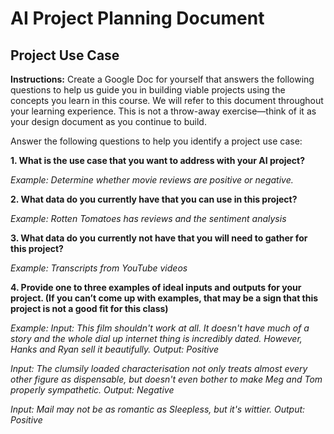 # AI Project Planning Document
## Project Use Case
**Instructions:** Create a Google Doc for yourself that answers the following questions to help us guide you in building viable projects using the concepts you learn in this course. We will refer to this document throughout your learning experience. This is not a throw-away exercise—think of it as your design document as you continue to build.

Answer the following questions to help you identify a project use case:

**1. What is the use case that you want to address with your AI project?**

_Example: Determine whether movie reviews are positive or negative._

**2. What data do you currently have that you can use in this project?**

_Example: Rotten Tomatoes has reviews and the sentiment analysis_

**3. What data do you currently not have that you will need to gather for this project?**

_Example: Transcripts from YouTube videos_

**4. Provide one to three examples of ideal inputs and outputs for your project. (If you can’t come up with examples, that may be a sign that this project is not a good fit for this class)**

_Example: 
Input: This film shouldn't work at all. It doesn't have much of a story and the whole dial up internet thing is incredibly dated. However, Hanks and Ryan sell it beautifully._
_Output: Positive_

_Input: The clumsily loaded characterisation not only treats almost every other figure as dispensable, but doesn't even bother to make Meg and Tom properly sympathetic.
Output: Negative_

_Input: Mail may not be as romantic as Sleepless, but it's wittier.
Output: Positive_





